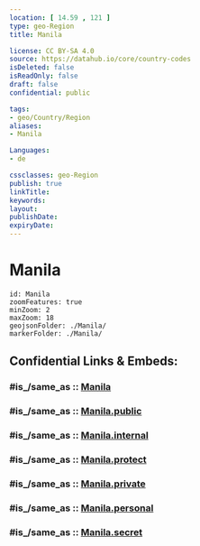 ```yaml
---
location: [ 14.59 , 121 ] 
type: geo-Region
title: Manila

license: CC BY-SA 4.0
source: https://datahub.io/core/country-codes
isDeleted: false
isReadOnly: false
draft: false
confidential: public

tags:
- geo/Country/Region
aliases:
- Manila

Languages:
- de

cssclasses: geo-Region
publish: true
linkTitle: 
keywords: 
layout: 
publishDate: 
expiryDate: 
---
```


# Manila

```leaflet
id: Manila
zoomFeatures: true 
minZoom: 2 
maxZoom: 18
geojsonFolder: ./Manila/
markerFolder: ./Manila/
```


## Confidential Links & Embeds: 

### #is_/same_as :: [Manila](/_Standards/Earth/Continent/Asia/Asia~South~East/Malay_Archipelago/Philippines/Regions~Philippines/Manila.md) 

### #is_/same_as :: [Manila.public](/_public/Earth/Continent/Asia/Asia~South~East/Malay_Archipelago/Philippines/Regions~Philippines/Manila.public.md) 

### #is_/same_as :: [Manila.internal](/_internal/Earth/Continent/Asia/Asia~South~East/Malay_Archipelago/Philippines/Regions~Philippines/Manila.internal.md) 

### #is_/same_as :: [Manila.protect](/_protect/Earth/Continent/Asia/Asia~South~East/Malay_Archipelago/Philippines/Regions~Philippines/Manila.protect.md) 

### #is_/same_as :: [Manila.private](/_private/Earth/Continent/Asia/Asia~South~East/Malay_Archipelago/Philippines/Regions~Philippines/Manila.private.md) 

### #is_/same_as :: [Manila.personal](/_personal/Earth/Continent/Asia/Asia~South~East/Malay_Archipelago/Philippines/Regions~Philippines/Manila.personal.md) 

### #is_/same_as :: [Manila.secret](/_secret/Earth/Continent/Asia/Asia~South~East/Malay_Archipelago/Philippines/Regions~Philippines/Manila.secret.md)

